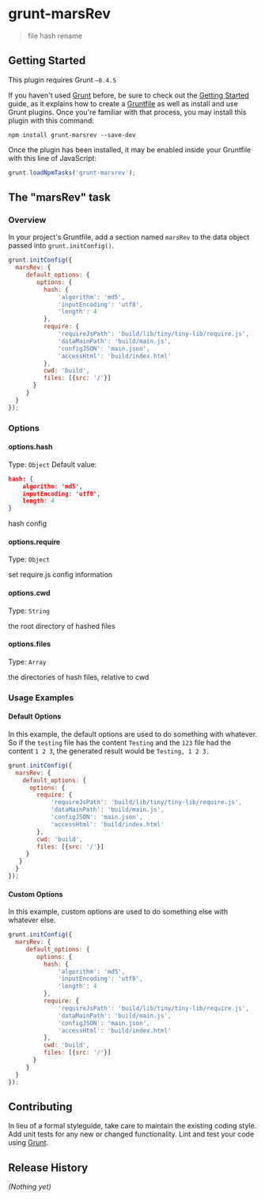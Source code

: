 # grunt-marsRev

> file hash rename

## Getting Started
This plugin requires Grunt `~0.4.5`

If you haven't used [Grunt](http://gruntjs.com/) before, be sure to check out the [Getting Started](http://gruntjs.com/getting-started) guide, as it explains how to create a [Gruntfile](http://gruntjs.com/sample-gruntfile) as well as install and use Grunt plugins. Once you're familiar with that process, you may install this plugin with this command:

```shell
npm install grunt-marsrev --save-dev
```

Once the plugin has been installed, it may be enabled inside your Gruntfile with this line of JavaScript:

```js
grunt.loadNpmTasks('grunt-marsrev');
```

## The "marsRev" task

### Overview
In your project's Gruntfile, add a section named `marsRev` to the data object passed into `grunt.initConfig()`.

```js
grunt.initConfig({
  marsRev: {
     default_options: {
        options: {
          hash: {
              'algorithm': 'md5',
              'inputEncoding': 'utf8',
              'length': 4
          },
          require: {
              'requireJsPath': 'build/lib/tiny/tiny-lib/require.js',
              'dataMainPath': 'build/main.js',
              'configJSON': 'main.json',
              'accessHtml': 'build/index.html'
          },
          cwd: 'build',
          files: [{src: '/'}]
       }
     }
  }
});
```

### Options

#### options.hash
Type: `Object`
Default value:
```json
hash: {
    algorithm: 'md5',
    inputEncoding: 'utf8',
    length: 4
}
```

hash config

#### options.require
Type: `Object`

set require.js config information

#### options.cwd
Type: `String`

the root directory of hashed files

#### options.files
Type: `Array`

the directories of hash files, relative to cwd

### Usage Examples

#### Default Options
In this example, the default options are used to do something with whatever. So if the `testing` file has the content `Testing` and the `123` file had the content `1 2 3`, the generated result would be `Testing, 1 2 3.`

```js
grunt.initConfig({
  marsRev: {
    default_options: {
      options: {
        require: {
            'requireJsPath': 'build/lib/tiny/tiny-lib/require.js',
            'dataMainPath': 'build/main.js',
            'configJSON': 'main.json',
            'accessHtml': 'build/index.html'
        },
        cwd: 'build',
        files: [{src: '/'}]
     }
   }
  }
});
```

#### Custom Options
In this example, custom options are used to do something else with whatever else.

```js
grunt.initConfig({
  marsRev: {
     default_options: {
        options: {
          hash: {
              'algorithm': 'md5',
              'inputEncoding': 'utf8',
              'length': 4
          },
          require: {
              'requireJsPath': 'build/lib/tiny/tiny-lib/require.js',
              'dataMainPath': 'build/main.js',
              'configJSON': 'main.json',
              'accessHtml': 'build/index.html'
          },
          cwd: 'build',
          files: [{src: '/'}]
       }
     }
  }
});
```

## Contributing
In lieu of a formal styleguide, take care to maintain the existing coding style. Add unit tests for any new or changed functionality. Lint and test your code using [Grunt](http://gruntjs.com/).

## Release History
_(Nothing yet)_
